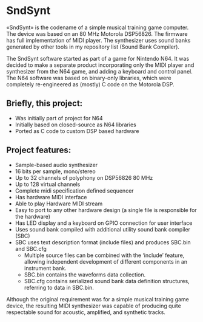 # SndSynt

«SndSynt» is the codename of a simple musical training game computer. The device was based on an 80 MHz Motorola DSP56826. The firmware has full implementation of MIDI player. The synthesizer uses sound banks generated by other tools in my repository list (Sound Bank Compiler).

The SndSynt software started as part of a game for Nintendo N64. It was decided to make a separate product incorporating only the MIDI player and synthesizer from the N64 game, and adding a keyboard and control panel. The N64 software was based on binary-only libraries, which were completely re-engineered as (mostly) C code on the Motorola DSP.

## Briefly, this project:

- Was initially part of project for N64
- Initially based on closed-source as N64 libraries 
- Ported as C code to custom DSP based hardware 

## Project features:

- Sample-based audio synthesizer
- 16 bits per sample, mono/stereo
- Up to 32 channels of polyphony on DSP56826 80 MHz
- Up to 128 virtual channels
- Complete midi specification defined sequencer
- Has hardware MIDI interface
- Able to play Hardware MIDI stream 
- Easy to port to any other hardware design (a single file is responsible for the hardware)
- Has LED display and a keyboard on GPIO connection for user interface
- Uses sound bank compiled with additional utility sound bank compiler (SBC)
- SBC uses text description format (include files) and produces SBC.bin and SBC.cfg
  - Multiple source files can be combined with the ‘include’ feature, allowing independent development of different components in an instrument bank.
  - SBC.bin contains the waveforms data collection.
  - SBC.cfg contains serialized sound bank data definition structures, referring to data in SBC.bin.

Although the original requirement was for a simple musical training game device, the resulting MIDI synthesizer was capable of producing quite respectable  sound for acoustic, amplified, and synthetic  tracks.

